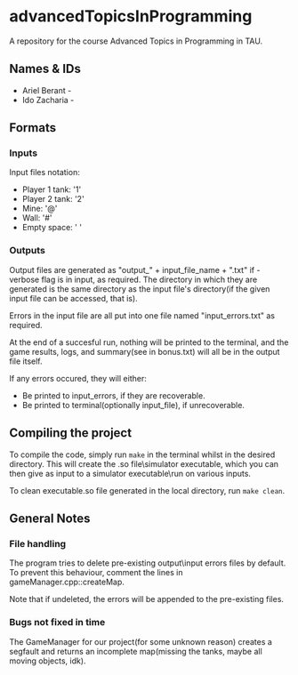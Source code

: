 # advancedTopicsInProgramming

A repository for the course Advanced Topics in Programming in TAU.

## Names & IDs

* Ariel Berant -
* Ido Zacharia -

## Formats

### Inputs

Input files notation:

* Player 1 tank: '1'
* Player 2 tank: '2'
* Mine: '@'
* Wall: '#'
* Empty space: ' '

### Outputs

Output files are generated as "output_" + input_file_name + ".txt" if -verbose flag is in input, as required. The directory in which they are generated is the same directory as the input file's directory(if the given input file can be accessed, that is).

Errors in the input file are all put into one file named "input_errors.txt" as required.

At the end of a succesful run, nothing will be printed to the terminal, and the game results, logs, and summary(see in bonus.txt) will all be in the output file itself.

If any errors occured, they will either:

* Be printed to input_errors, if they are recoverable.
* Be printed to terminal(optionally input_file), if unrecoverable.

## Compiling the project

To compile the code, simply run ```make``` in the terminal whilst in the desired directory. This will create the .so file\simulator executable, which you can then give as input to a simulator executable\run on various inputs.

To clean executable\.so file generated in the local directory, run ```make clean```.

## General Notes

### File handling

The program tries to delete pre-existing output\input errors files by default. To prevent this behaviour, comment the lines in gameManager.cpp::createMap.

Note that if undeleted, the errors will be appended to the pre-existing files.

### Bugs not fixed in time

The GameManager for our project(for some unknown reason) creates a segfault and returns an incomplete map(missing the tanks, maybe all moving objects, idk).
